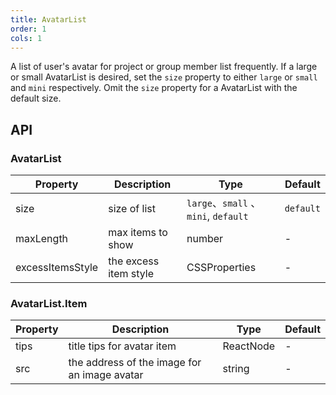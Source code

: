 ```yaml
---
title: AvatarList
order: 1
cols: 1
---
```


A list of user's avatar for project or group member list frequently. If a large or small AvatarList is desired, set the `size` property to either `large` or `small` and `mini` respectively. Omit the `size` property for a AvatarList with the default size.

## API

### AvatarList

| Property | Description | Type | Default |
| --- | --- | --- | --- |
| size | size of list | `large`、`small` 、`mini`, `default` | `default` |
| maxLength | max items to show | number | - |
| excessItemsStyle | the excess item style | CSSProperties | - |

### AvatarList.Item

| Property | Description | Type | Default |
| --- | --- | --- | --- |
| tips | title tips for avatar item | ReactNode | - |
| src | the address of the image for an image avatar | string | - |
